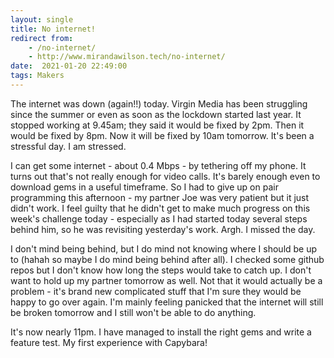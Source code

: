 ```yaml
---
layout: single
title: No internet!
redirect from:
    - /no-internet/
    - http://www.mirandawilson.tech/no-internet/
date:  2021-01-20 22:49:00
tags: Makers
---
```

The internet was down (again!!) today. Virgin Media has been struggling since the summer or even as soon as the lockdown started last year. It stopped working at 9.45am; they said it would be fixed by 2pm. Then it would be fixed by 8pm. Now it will be fixed by 10am tomorrow. It's been a stressful day. I am stressed.

I can get some internet - about 0.4 Mbps - by tethering off my phone. It turns out that's not really enough for video calls. It's barely enough even to download gems in a useful timeframe. So I had to give up on pair programming this afternoon - my partner Joe was very patient but it just didn't work. I feel guilty that he didn't get to make much progress on this week's challenge today - especially as I had started today several steps behind him, so he was revisiting yesterday's work. Argh. I missed the day.

I don't mind being behind, but I do mind not knowing where I should be up to (hahah so maybe I do mind being behind after all). I checked some github repos but I don't know how long the steps would take to catch up. I don't want to hold up my partner tomorrow as well. Not that it would actually be a problem - it's brand new complicated stuff that I'm sure they would be happy to go over again. I'm mainly feeling panicked that the internet will still be broken tomorrow and I still won't be able to do anything.

It's now nearly 11pm. I have managed to install the right gems and write a feature test. My first experience with Capybara!
